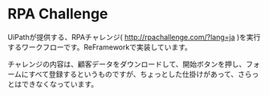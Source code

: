 # RPA Challenge

UiPathが提供する、RPAチャレンジ( http://rpachallenge.com/?lang=ja )を実行するワークフローです。ReFrameworkで実装しています。

チャレンジの内容は、顧客データをダウンロードして、開始ボタンを押し、フォームにすべて登録するというものですが、ちょっとした仕掛けがあって、さらっとはできなくなっています。
